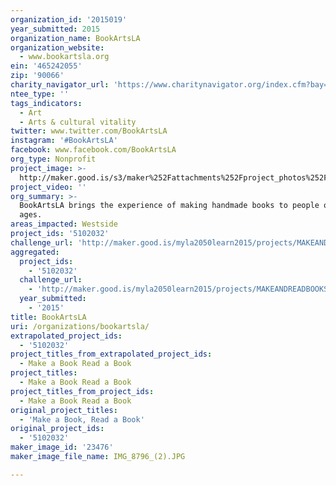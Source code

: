 ```yaml
---
organization_id: '2015019'
year_submitted: 2015
organization_name: BookArtsLA
organization_website:
  - www.bookartsla.org
ein: '465242055'
zip: '90066'
charity_navigator_url: 'https://www.charitynavigator.org/index.cfm?bay=search.profile&ein=465242055'
ntee_type: ''
tags_indicators:
  - Art
  - Arts & cultural vitality
twitter: www.twitter.com/BookArtsLA
instagram: '#BookArtsLA'
facebook: www.facebook.com/BookArtsLA
org_type: Nonprofit
project_image: >-
  http://maker.good.is/s3/maker%252Fattachments%252Fproject_photos%252Fimages%252F23476%252Fdisplay%252FIMG_8796_(2).JPG=c570x385
project_video: ''
org_summary: >-
  BookArtsLA brings the experience of making handmade books to people of all
  ages.
areas_impacted: Westside
project_ids: '5102032'
challenge_url: 'http://maker.good.is/myla2050learn2015/projects/MAKEANDREADBOOKS.html'
aggregated:
  project_ids:
    - '5102032'
  challenge_url:
    - 'http://maker.good.is/myla2050learn2015/projects/MAKEANDREADBOOKS.html'
  year_submitted:
    - '2015'
title: BookArtsLA
uri: /organizations/bookartsla/
extrapolated_project_ids:
  - '5102032'
project_titles_from_extrapolated_project_ids:
  - Make a Book Read a Book
project_titles:
  - Make a Book Read a Book
project_titles_from_project_ids:
  - Make a Book Read a Book
original_project_titles:
  - 'Make a Book, Read a Book'
original_project_ids:
  - '5102032'
maker_image_id: '23476'
maker_image_file_name: IMG_8796_(2).JPG

---
```

